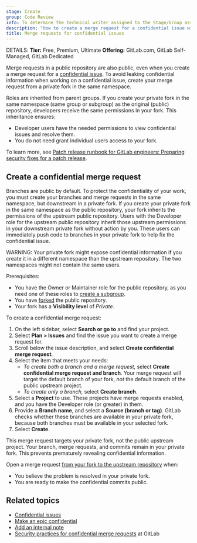 ```yaml
---
stage: Create
group: Code Review
info: To determine the technical writer assigned to the Stage/Group associated with this page, see https://handbook.gitlab.com/handbook/product/ux/technical-writing/#assignments
description: "How to create a merge request for a confidential issue without leaking information publicly."
title: Merge requests for confidential issues
---
```


DETAILS:
**Tier:** Free, Premium, Ultimate
**Offering:** GitLab.com, GitLab Self-Managed, GitLab Dedicated

Merge requests in a public repository are also public, even when you create a
merge request for a [confidential issue](../issues/confidential_issues.md).
To avoid leaking confidential information when working on a confidential issue,
create your merge request from a private fork in the same namespace.

Roles are inherited from parent groups. If you create your private fork in the
same namespace (same group or subgroup) as the original (public) repository,
developers receive the same permissions in your fork. This inheritance ensures:

- Developer users have the needed permissions to view confidential issues and resolve them.
- You do not need grant individual users access to your fork.

To learn more, see [Patch release runbook for GitLab engineers: Preparing security fixes for a patch release](https://gitlab.com/gitlab-org/release/docs/blob/master/general/security/engineer.md).

## Create a confidential merge request

Branches are public by default. To protect the confidentiality of your work, you
must create your branches and merge requests in the same namespace, but downstream
in a private fork. If you create your private fork in the same namespace as the
public repository, your fork inherits the permissions of the upstream public repository.
Users with the Developer role for the upstream public repository inherit those upstream
permissions in your downstream private fork without action by you. These users can
immediately push code to branches in your private fork to help fix the confidential issue.

WARNING:
Your private fork might expose confidential information if you create it in a different
namespace than the upstream repository. The two namespaces might not contain the same users.

Prerequisites:

- You have the Owner or Maintainer role for the public repository, as you need one
  of these roles to [create a subgroup](../../group/subgroups/_index.md).
- You have [forked](../repository/forking_workflow.md) the public repository.
- Your fork has a **Visibility level** of _Private_.

To create a confidential merge request:

1. On the left sidebar, select **Search or go to** and find your project.
1. Select **Plan > Issues** and find the issue you want to create a merge request for.
1. Scroll below the issue description, and select **Create confidential merge request**.
1. Select the item that meets your needs:
   - *To create both a branch and a merge request,* select
     **Create confidential merge request and branch**. Your merge request will
     target the default branch of your fork, *not* the default branch of the
     public upstream project.
   - *To create only a branch,* select **Create branch**.
1. Select a **Project** to use. These projects have merge requests enabled, and
   you have the Developer role (or greater) in them.
1. Provide a **Branch name**, and select a **Source (branch or tag)**. GitLab
   checks whether these branches are available in your private fork, because both
   branches must be available in your selected fork.
1. Select **Create**.

This merge request targets your private fork, not the public upstream project.
Your branch, merge requests, and commits remain in your private fork. This prevents
prematurely revealing confidential information.

Open a merge request
[from your fork to the upstream repository](../repository/forking_workflow.md#merge-changes-back-upstream) when:

- You believe the problem is resolved in your private fork.
- You are ready to make the confidential commits public.

## Related topics

- [Confidential issues](../issues/confidential_issues.md)
- [Make an epic confidential](../../group/epics/manage_epics.md#make-an-epic-confidential)
- [Add an internal note](../../discussions/_index.md#add-an-internal-note)
- [Security practices for confidential merge requests](https://gitlab.com/gitlab-org/release/docs/blob/master/general/security/engineer.md#security-releases-critical-non-critical-as-a-developer) at GitLab
